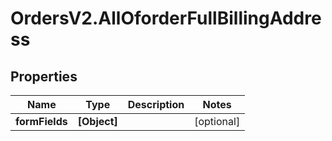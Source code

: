 # OrdersV2.AllOforderFullBillingAddress

## Properties
Name | Type | Description | Notes
------------ | ------------- | ------------- | -------------
**formFields** | **[Object]** |  | [optional] 
